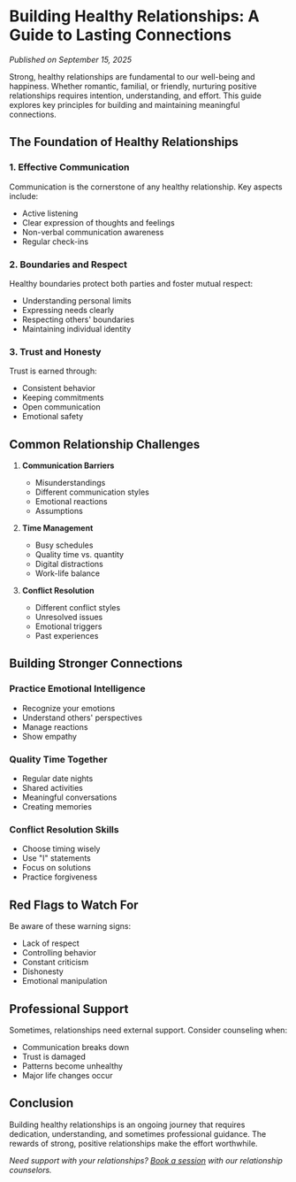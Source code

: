 # Building Healthy Relationships: A Guide to Lasting Connections

*Published on September 15, 2025*

Strong, healthy relationships are fundamental to our well-being and happiness. Whether romantic, familial, or friendly, nurturing positive relationships requires intention, understanding, and effort. This guide explores key principles for building and maintaining meaningful connections.

## The Foundation of Healthy Relationships

### 1. Effective Communication
Communication is the cornerstone of any healthy relationship. Key aspects include:
- Active listening
- Clear expression of thoughts and feelings
- Non-verbal communication awareness
- Regular check-ins

### 2. Boundaries and Respect
Healthy boundaries protect both parties and foster mutual respect:
- Understanding personal limits
- Expressing needs clearly
- Respecting others' boundaries
- Maintaining individual identity

### 3. Trust and Honesty
Trust is earned through:
- Consistent behavior
- Keeping commitments
- Open communication
- Emotional safety

## Common Relationship Challenges

1. **Communication Barriers**
   - Misunderstandings
   - Different communication styles
   - Emotional reactions
   - Assumptions

2. **Time Management**
   - Busy schedules
   - Quality time vs. quantity
   - Digital distractions
   - Work-life balance

3. **Conflict Resolution**
   - Different conflict styles
   - Unresolved issues
   - Emotional triggers
   - Past experiences

## Building Stronger Connections

### Practice Emotional Intelligence
- Recognize your emotions
- Understand others' perspectives
- Manage reactions
- Show empathy

### Quality Time Together
- Regular date nights
- Shared activities
- Meaningful conversations
- Creating memories

### Conflict Resolution Skills
- Choose timing wisely
- Use "I" statements
- Focus on solutions
- Practice forgiveness

## Red Flags to Watch For

Be aware of these warning signs:
- Lack of respect
- Controlling behavior
- Constant criticism
- Dishonesty
- Emotional manipulation

## Professional Support

Sometimes, relationships need external support. Consider counseling when:
- Communication breaks down
- Trust is damaged
- Patterns become unhealthy
- Major life changes occur

## Conclusion

Building healthy relationships is an ongoing journey that requires dedication, understanding, and sometimes professional guidance. The rewards of strong, positive relationships make the effort worthwhile.

*Need support with your relationships? [Book a session](#book) with our relationship counselors.*
